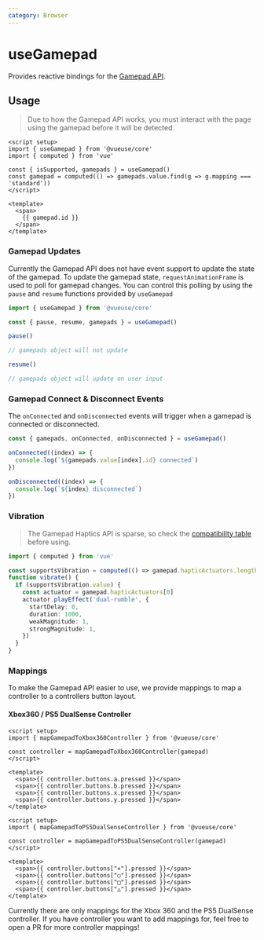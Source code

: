 ```yaml
---
category: Browser
---
```


# useGamepad

Provides reactive bindings for the [Gamepad API](https://developer.mozilla.org/en-US/docs/Web/API/Gamepad_API).

## Usage

> Due to how the Gamepad API works, you must interact with the page using the gamepad before it will be detected.

```vue
<script setup>
import { useGamepad } from '@vueuse/core'
import { computed } from 'vue'

const { isSupported, gamepads } = useGamepad()
const gamepad = computed(() => gamepads.value.find(g => g.mapping === 'standard'))
</script>

<template>
  <span>
    {{ gamepad.id }}
  </span>
</template>
```

### Gamepad Updates

Currently the Gamepad API does not have event support to update the state of the gamepad. To update the gamepad state, `requestAnimationFrame` is used to poll for gamepad changes. You can control this polling by using the `pause` and `resume` functions provided by `useGamepad`

```ts
import { useGamepad } from '@vueuse/core'

const { pause, resume, gamepads } = useGamepad()

pause()

// gamepads object will not update

resume()

// gamepads object will update on user input
```

### Gamepad Connect & Disconnect Events

The `onConnected` and `onDisconnected` events will trigger when a gamepad is connected or disconnected.

```ts
const { gamepads, onConnected, onDisconnected } = useGamepad()

onConnected((index) => {
  console.log(`${gamepads.value[index].id} connected`)
})

onDisconnected((index) => {
  console.log(`${index} disconnected`)
})
```

### Vibration

> The Gamepad Haptics API is sparse, so check the [compatibility table](https://developer.mozilla.org/en-US/docs/Web/API/GamepadHapticActuator#browser_compatibility) before using.

```ts
import { computed } from 'vue'

const supportsVibration = computed(() => gamepad.hapticActuators.length > 0)
function vibrate() {
  if (supportsVibration.value) {
    const actuator = gamepad.hapticActuators[0]
    actuator.playEffect('dual-rumble', {
      startDelay: 0,
      duration: 1000,
      weakMagnitude: 1,
      strongMagnitude: 1,
    })
  }
}
```

### Mappings

To make the Gamepad API easier to use, we provide mappings to map a controller to a controllers button layout.

#### Xbox360 / PS5 DualSense Controller

```vue
<script setup>
import { mapGamepadToXbox360Controller } from '@vueuse/core'

const controller = mapGamepadToXbox360Controller(gamepad)
</script>

<template>
  <span>{{ controller.buttons.a.pressed }}</span>
  <span>{{ controller.buttons.b.pressed }}</span>
  <span>{{ controller.buttons.x.pressed }}</span>
  <span>{{ controller.buttons.y.pressed }}</span>
</template>
```

```vue
<script setup>
import { mapGamepadToPS5DualSenseController } from '@vueuse/core'

const controller = mapGamepadToPS5DualSenseController(gamepad)
</script>

<template>
  <span>{{ controller.buttons["⨯"].pressed }}</span>
  <span>{{ controller.buttons["○"].pressed }}</span>
  <span>{{ controller.buttons["□"].pressed }}</span>
  <span>{{ controller.buttons["△"].pressed }}</span>
</template>
```

Currently there are only mappings for the Xbox 360 and the PS5 DualSense controller. If you have controller you want to add mappings for, feel free to open a PR for more controller mappings!
